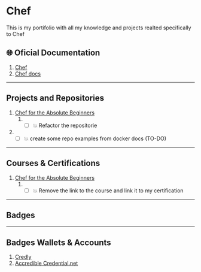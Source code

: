 # Chef #
This is my portifolio with all my knowledge and projects realted specifically to Chef

## 🌐 Oficial Documentation ##
1. [Chef](https://www.chef.io/)
2. [Chef docs](https://docs.chef.io/)

---

## Projects and Repositories ##

1.  [Chef for the Absolute Beginners](https://kodekloud.com/courses/chef-for-the-absolute-beginners/)
    1.  * [ ] 💥 Refactor the repositorie
2.  * [ ] 💥 create some repo examples from docker docs (TO-DO)

---

## Courses & Certifications ##

1. [Chef for the Absolute Beginners](https://kodekloud.com/courses/chef-for-the-absolute-beginners/)
   1. * [ ] 💥 Remove the link to the course and link it to my certification

---

## Badges ##

---

## Badges Wallets & Accounts ##
1.  [Credly](https://www.credly.com/users/pedro-o-azevedo/badges)
2.  [Accredible Credential.net](https://sgq.io/nBjo4og)



